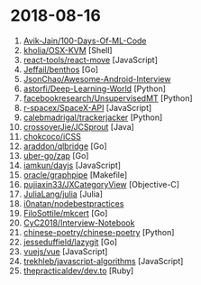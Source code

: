 # 2018-08-16

1. [Avik-Jain/100-Days-Of-ML-Code](https://github.com/Avik-Jain/100-Days-Of-ML-Code "100 Days of ML Coding") 
2. [kholia/OSX-KVM](https://github.com/kholia/OSX-KVM "Run El Capitan, macOS Sierra, High Sierra and Mojave on QEMU/KVM. No support is provided at the moment.") [Shell]
3. [react-tools/react-move](https://github.com/react-tools/react-move "React Move 🌀 Beautiful, data-driven animations for React") [JavaScript]
4. [Jeffail/benthos](https://github.com/Jeffail/benthos "A dull, resilient and quick to deploy stream processor") [Go]
5. [JsonChao/Awesome-Android-Interview](https://github.com/JsonChao/Awesome-Android-Interview "🔥 A awesome android expert interview questions and answers（continuous updating ...）") 
6. [astorfi/Deep-Learning-World](https://github.com/astorfi/Deep-Learning-World "📡 Organized Resources for Deep Learning Researchers and Developers") [Python]
7. [facebookresearch/UnsupervisedMT](https://github.com/facebookresearch/UnsupervisedMT "Phrase-Based & Neural Unsupervised Machine Translation") [Python]
8. [r-spacex/SpaceX-API](https://github.com/r-spacex/SpaceX-API "🚀 Open Source REST API for rocket, core, capsule, pad, and launch data") [JavaScript]
9. [calebmadrigal/trackerjacker](https://github.com/calebmadrigal/trackerjacker "Like nmap for mapping wifi networks you're not connected to, plus device tracking") [Python]
10. [crossoverJie/JCSprout](https://github.com/crossoverJie/JCSprout "👨‍🎓 Java related : basic, concurrent, algorithm") [Java]
11. [chokcoco/iCSS](https://github.com/chokcoco/iCSS "谈谈一些有趣的 CSS 话题") 
12. [araddon/qlbridge](https://github.com/araddon/qlbridge "A golang SQL expression VM. Library to build query engine based functionality.") [Go]
13. [uber-go/zap](https://github.com/uber-go/zap "Blazing fast, structured, leveled logging in Go.") [Go]
14. [iamkun/dayjs](https://github.com/iamkun/dayjs "⏰ Day.js 2KB immutable date library alternative to Moment.js with the same modern API") [JavaScript]
15. [oracle/graphpipe](https://github.com/oracle/graphpipe "Dead Simple ML Model Serving via a Standard Protocol") [Makefile]
16. [pujiaxin33/JXCategoryView](https://github.com/pujiaxin33/JXCategoryView "A powerful and easy to use category view (segmentedcontrol, pagingview, pagerview, pagecontrol, scrollview) (腾讯新闻、网易新闻、今日头条、QQ音乐、京东、爱奇艺等所有主流APP分类切换滚动视图)") [Objective-C]
17. [JuliaLang/julia](https://github.com/JuliaLang/julia "The Julia Language: A fresh approach to technical computing.") [Julia]
18. [i0natan/nodebestpractices](https://github.com/i0natan/nodebestpractices "The largest Node.JS best practices list (August 2018)") 
19. [FiloSottile/mkcert](https://github.com/FiloSottile/mkcert "A simple zero-config tool to make locally trusted development certificates with any names you'd like.") [Go]
20. [CyC2018/Interview-Notebook](https://github.com/CyC2018/Interview-Notebook "📚 技术面试需要掌握的基础知识整理") 
21. [chinese-poetry/chinese-poetry](https://github.com/chinese-poetry/chinese-poetry "最全中华古诗词数据库, 唐宋两朝近一万四千古诗人, 接近5.5万首唐诗加26万宋诗. 两宋时期1564位词人，21050首词。") [Python]
22. [jesseduffield/lazygit](https://github.com/jesseduffield/lazygit "simple terminal UI for git commands") [Go]
23. [vuejs/vue](https://github.com/vuejs/vue "🖖 A progressive, incrementally-adoptable JavaScript framework for building UI on the web.") [JavaScript]
24. [trekhleb/javascript-algorithms](https://github.com/trekhleb/javascript-algorithms "Algorithms and data structures implemented in JavaScript with explanations and links to further readings") [JavaScript]
25. [thepracticaldev/dev.to](https://github.com/thepracticaldev/dev.to "Where programmers share ideas and help each other grow") [Ruby]
